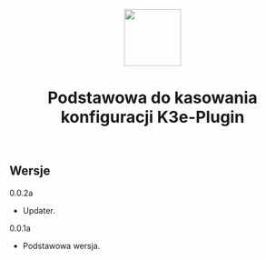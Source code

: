 <p align="center">
    <a href="https://k3e.pl" target="_blank">
        <img src="http://k3e.pl/images/icons/k3e/100x100.png" height="100px">
    </a>
    <h1 align="center">Podstawowa do kasowania konfiguracji K3e-Plugin</h1>
    <br>
</p>

Wersje
-------------------
0.0.2a
- Updater.

0.0.1a
- Podstawowa wersja.